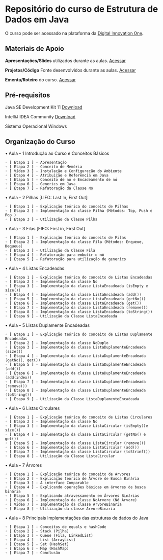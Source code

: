 # Repositório do curso de Estrutura de Dados em Java
O curso pode ser acessado na plataforma da [Digital Innovation One](http://digitalinnovation.one).


## Materiais de Apoio

**Apresentações/Slides** utilizados durante as aulas. [Acessar](https://github.com/jrdutra/estruturaDeDadosJavaDio/tree/main/apresentacoes)

**Projetos/Código** Fonte desenvolvidos durante as aulas. [Acessar](https://github.com/jrdutra/estruturaDeDadosJavaDio/tree/main/projetos)

**Ementa/Roteiro** do curso. [Acessar](https://github.com/jrdutra/estruturaDeDadosJavaDio/blob/main/Ementa-curso.pdf)

## Pré-requisitos

Java SE Development Kit 11 [Download](https://www.oracle.com/br/java/technologies/javase-jdk11-downloads.html)

IntelliJ IDEA Community [Download](https://www.jetbrains.com/pt-br/idea/download/#section=windows)

Sistema Operacional Windows

## Organização do Curso

• Aula – 1 Introdução ao Curso e Conceitos Básicos

    ◦ [ Etapa 1 ] - Apresentação
    ◦ [ Etapa 2 ] - Conceito de Memória
    ◦ [ Vídeo 3 ] - Instalação e Configuração do Ambiente
    ◦ [ Etapa 4 ] - Atribuição e Referência em Java
    ◦ [ Etapa 5 ] - Conceito de nó e Encadeamento de nó
    ◦ [ Etapa 6 ] - Generics em Java
    ◦ [ Etapa 7 ] - Refatoração da Classe No

• Aula – 2 Pilhas [LIFO: Last In, First Out]

    ◦ [ Etapa 1 ] - Explicação teórica do conceito de Pilhas
    ◦ [ Etapa 2 ] - Implementação da classe Pilha (Métodos: Top, Push e Pop )
    ◦ [ Etapa 3 ] - Utilização da Classe Pilha

• Aula – 3 Filas [FIFO: First in, First Out]

    ◦ [ Etapa 1 ] - Explicação teórica do conceito de Filas
    ◦ [ Etapa 2 ] - Implementação da classe Fila (Métodos: Enqueue, Dequeue)
    ◦ [ Etapa 3 ] - Utilização da Classe Fila
    ◦ [ Etapa 4 ] - Refatoração para embutir o nó
    ◦ [ Etapa 5 ] - Refatoração para utilização de generics

• Aula – 4 Listas Encadeadas

    ◦ [ Etapa 1 ] - Explicação teórica do conceito de Listas Encadeadas
    ◦ [ Etapa 2 ] - Implementação da classe No
    ◦ [ Etapa 3 ] - Implementação da classe ListaEncadeada (isEmpty e size())
    ◦ [ Etapa 4 ] - Implementação da classe ListaEncadeada (add())
    ◦ [ Etapa 5 ] - Implementação da classe ListaEncadeada (getNo())
    ◦ [ Etapa 6 ] - Implementação da classe ListaEncadeada (get())
    ◦ [ Etapa 7 ] - Implementação da classe ListaEncadeada (remove())
    ◦ [ Etapa 8 ] - Implementação da classe ListaEncadeada (toString())
    ◦ [ Etapa 9 ] - Utilização da Classe ListaEncadeada

• Aula – 5 Listas Duplamente Encadeadas

    ◦ [ Etapa 1 ] - Explicação teórica do conceito de Listas Duplamente Encadeadas
    ◦ [ Etapa 2 ] - Implementação da classe NoDuplo
    ◦ [ Etapa 3 ] - Implementação da classe ListaDuplamenteEncadeada (size())
    ◦ [ Etapa 4 ] - Implementação da classe ListaDuplamenteEncadeada (getNo(), get())
    ◦ [ Etapa 5 ] - Implementação da classe ListaDuplamenteEncadeada (add())
    ◦ [ Etapa 6 ] - Implementação da classe ListaDuplamenteEncadeada (add(index))
    ◦ [ Etapa 7 ] - Implementação da classe ListaDuplamenteEncadeada (remove())
    ◦ [ Etapa 8 ] - Implementação da classe ListaDuplamenteEncadeada (toString())
    ◦ [ Etapa 9 ] - Utilização da Classe ListaDuplamenteEncadeada

• Aula – 6 Listas Circulares

    ◦ [ Etapa 1 ] - Explicação teórica do conceito de Listas Circulares
    ◦ [ Etapa 2 ] - Implementação da classe No
    ◦ [ Etapa 3 ] - Implementação da classe ListaCircular (isEmpty()e size())
    ◦ [ Etapa 4 ] - Implementação da classe ListaCircular (getNo() e get())
    ◦ [ Etapa 5 ] - Implementação da classe ListaCircular (remove())
    ◦ [ Etapa 6 ] - Implementação da classe ListaCircular (add())
    ◦ [ Etapa 7 ] - Implementação da classe ListaCircular (toStrinf())
    ◦ [ Etapa 8 ] - Utilização da Classe ListaCircular

• Aula – 7 Árvores

    ◦ [ Etapa 1 ] - Explicação teórica do conceito de Árvores
    ◦ [ Etapa 2 ] - Explicação teórica de Árvore de Busca Binária
    ◦ [ Etapa 3 ] - A interface Comparable
    ◦ [ Etapa 4 ] - Explicando operações básicas em árvores de busca binária
    ◦ [ Etapa 5 ] - Explicando atravessamento em Árvores Binárias
    ◦ [ Etapa 6 ] - Implementação da classe NoArvore (Nó Árvore)
    ◦ [ Video 7 ] - Implementação da classe ArvoreBinaria
    ◦ [ Etapa 8 ] – Utilização da classe ArvoreBinaria

• Aula – 8 Principais Implementações das estruturas de dados do Java

    ◦ [ Etapa 1 ] - Conceitos de equals e hashCode
    ◦ [ Etapa 2 ] - Stack (Pilha)
    ◦ [ Etapa 3 ] - Queue (Fila, LinkedList)
    ◦ [ Etapa 4 ] - List (ArrayList)
    ◦ [ Etapa 5 ] - Set (HashSet)
    ◦ [ Etapa 6 ] - Map (HashMap)
    ◦ [ Etapa 7 ] - Conclusão
